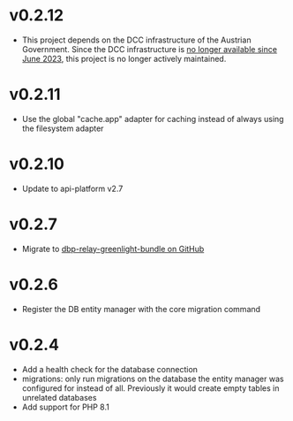 # v0.2.12

* This project depends on the DCC infrastructure of the Austrian Government. Since the DCC infrastructure is [no longer available since June 2023](https://github.com/Federal-Ministry-of-Health-AT/green-pass-overview/issues/11#issuecomment-1617997232), this project is no longer actively maintained.

# v0.2.11

* Use the global "cache.app" adapter for caching instead of always using the filesystem adapter

# v0.2.10

* Update to api-platform v2.7

# v0.2.7

* Migrate to [dbp-relay-greenlight-bundle on GitHub](https://github.com/digital-blueprint/dbp-relay-greenlight-bundle)

# v0.2.6

* Register the DB entity manager with the core migration command

# v0.2.4

* Add a health check for the database connection
* migrations: only run migrations on the database the entity manager was
  configured for instead of all. Previously it would create empty tables in
  unrelated databases
* Add support for PHP 8.1

